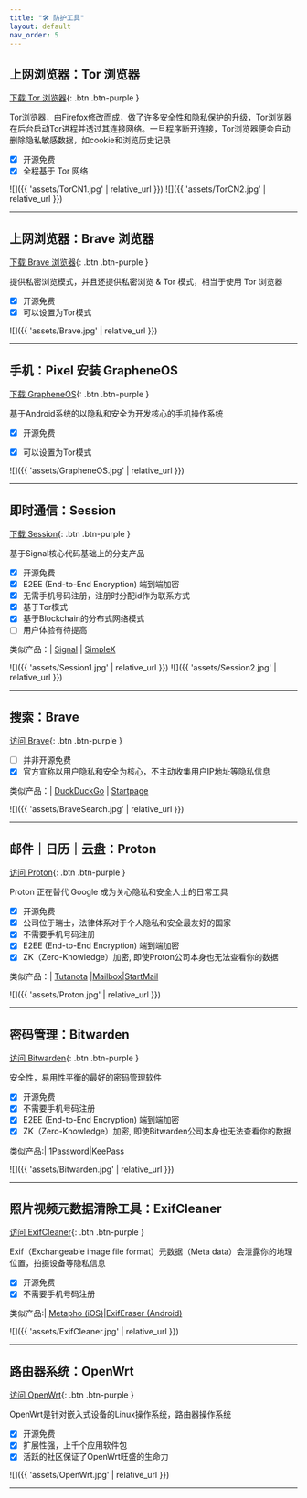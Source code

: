 ```yaml
---
title: "🛠 防护工具"
layout: default
nav_order: 5
---
```



## 上网浏览器：Tor 浏览器 

[下载 Tor 浏览器](https://torproject.org){: .btn .btn-purple }

Tor浏览器，由Firefox修改而成，做了许多安全性和隐私保护的升级，Tor浏览器在后台启动Tor进程并透过其连接网络。一旦程序断开连接，Tor浏览器便会自动删除隐私敏感数据，如cookie和浏览历史记录

+	[x]	开源免费
+	[x] 全程基于 Tor 网络

![]({{ 'assets/TorCN1.jpg' | relative_url }})
![]({{ 'assets/TorCN2.jpg' | relative_url }})

---


## 上网浏览器：Brave 浏览器

[下载 Brave 浏览器](https://brave.com/){: .btn .btn-purple }

提供私密浏览模式，并且还提供私密浏览 & Tor 模式，相当于使用 Tor 浏览器

+	[x]	开源免费
+	[x] 可以设置为Tor模式

![]({{ 'assets/Brave.jpg' | relative_url }})

---

## 手机：Pixel 安装 GrapheneOS

[下载 GrapheneOS](https://grapheneos.org/){: .btn .btn-purple }

基于Android系统的以隐私和安全为开发核心的手机操作系统

+	[x]	开源免费
+	[x] 可以设置为Tor模式


![]({{ 'assets/GrapheneOS.jpg' | relative_url }})

---

##	即时通信：Session

[下载 Session](https://getsession.org/){: .btn .btn-purple }

基于Signal核心代码基础上的分支产品

+	[x]	开源免费
+	[x] E2EE (End-to-End Encryption) 端到端加密
+	[x]	无需手机号码注册，注册时分配id作为联系方式
+	[x] 基于Tor模式
+	[x] 基于Blockchain的分布式网络模式
+	[ ] 用户体验有待提高

类似产品：| [Signal](https://signal.org/) | [SimpleX]( https://simplex.chat/)

![]({{ 'assets/Session1.jpg' | relative_url }})
![]({{ 'assets/Session2.jpg' | relative_url }})

---

## 搜索：Brave

[访问 Brave](https://search.brave.com/){: .btn .btn-purple }

+	[ ]	并非开源免费
+	[x]	官方宣称以用户隐私和安全为核心，不主动收集用户IP地址等隐私信息

类似产品：| [DuckDuckGo](https://duckduckgo.com/) | [Startpage](https://www.startpage.com/)

![]({{ 'assets/BraveSearch.jpg' | relative_url }})

---

## 邮件｜日历｜云盘：Proton

[访问 Proton](https://proton.me/){: .btn .btn-purple }

Proton 正在替代 Google 成为关心隐私和安全人士的日常工具

+	[x]	开源免费
+	[x]	公司位于瑞士，法律体系对于个人隐私和安全最友好的国家
+	[x]	不需要手机号码注册
+	[x]	E2EE (End-to-End Encryption) 端到端加密
+	[x]	ZK（Zero-Knowledge）加密, 即使Proton公司本身也无法查看你的数据

类似产品：| [Tutanota](https://tutanota.com/) |[Mailbox](https://mailbox.org/)|[StartMail](https://www.startmail.com/)

![]({{ 'assets/Proton.jpg' | relative_url }})

---

## 密码管理：Bitwarden

[访问 Bitwarden](https://bitwarden.com/){: .btn .btn-purple }

安全性，易用性平衡的最好的密码管理软件

+	[x]	开源免费
+	[x]	不需要手机号码注册
+	[x]	E2EE (End-to-End Encryption) 端到端加密
+	[x]	ZK（Zero-Knowledge）加密, 即使Bitwarden公司本身也无法查看你的数据

类似产品:| [1Password](https://1password.com/)|[KeePass](https://keepass.info/) 

![]({{ 'assets/Bitwarden.jpg' | relative_url }})

---

## 照片视频元数据清除工具：ExifCleaner

[访问 ExifCleaner](https://exifcleaner.com/){: .btn .btn-purple }

Exif（Exchangeable image file format）元数据（Meta data）会泄露你的地理位置，拍摄设备等隐私信息

+	[x]	开源免费
+	[x]	不需要手机号码注册

类似产品:| [Metapho (iOS)](https://zininworks.com/metapho/)|[ExifEraser (Android)](https://github.com/Tommy-Geenexus/exif-eraser) 

![]({{ 'assets/ExifCleaner.jpg' | relative_url }})

---

## 路由器系统：OpenWrt

[访问 OpenWrt](https://openwrt.org/){: .btn .btn-purple }

OpenWrt是针对嵌入式设备的Linux操作系统，路由器操作系统

+	[x]	开源免费
+	[x]	扩展性强，上千个应用软件包
+	[x]	活跃的社区保证了OpenWrt旺盛的生命力

![]({{ 'assets/OpenWrt.jpg' | relative_url }})

---



